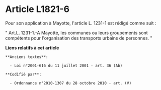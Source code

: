 # Article L1821-6

Pour son application à Mayotte, l'article L. 1231-1 est rédigé comme suit : 

" Art.L. 1231-1.-A Mayotte, les communes ou leurs groupements sont compétents pour l'organisation des transports urbains de
personnes. "

**Liens relatifs à cet article**

	**Anciens textes**:

	  - Loi n°2001-616 du 11 juillet 2001 - art. 36 (Ab)

	**Codifié par**:

	  - Ordonnance n°2010-1307 du 28 octobre 2010 - art. (V)
